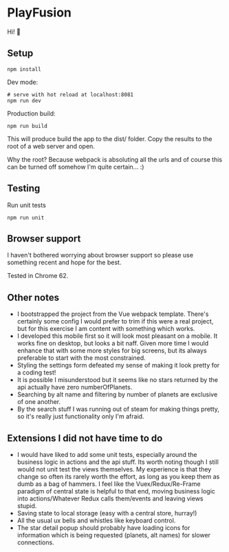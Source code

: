 # PlayFusion

Hi! 👋

## Setup

```
npm install
```

Dev mode:
```
# serve with hot reload at localhost:8081
npm run dev
```

Production build:
```
npm run build
```

This will produce build the app to the dist/ folder. Copy the results to the root of a web server and open.

Why the root?  Because webpack is absoluting all the urls and of course this can be turned off somehow I'm quite certain... :)


## Testing

Run unit tests

```
npm run unit
```

## Browser support

I haven't bothered worrying about browser support so please use something recent and hope for the best.

Tested in Chrome 62.

## Other notes

 - I bootstrapped the project from the Vue webpack template. There's certainly some config I would prefer to trim if this were a real project, but for this exercise I am content with something which works.
 - I developed this mobile first so it will look most pleasant on a mobile. It works fine on desktop, but looks a bit naff. Given more time I would enhance that with some more styles for big screens, but its always preferable to start with the most constrained.
 - Styling the settings form defeated my sense of making it look pretty for a coding test!
 - It is possible I misunderstood but it seems like no stars returned by the api actually have zero numberOfPlanets.
 - Searching by alt name and filtering by number of planets are exclusive of one another.
 - By the search stuff I was running out of steam for making things pretty, so it's really just functionality only I'm afraid.

## Extensions I did not have time to do

 - I would have liked to add some unit tests, especially around the business logic in actions and the api stuff. Its worth noting though I still would not unit test the views themselves. My experience is that they change so often its rarely worth the effort, as long as you keep them as dumb as a bag of hammers. I feel like the Vuex/Redux/Re-Frame paradigm of central state is helpful to that end, moving business logic into actions/Whatever Redux calls them/events and leaving views stupid.
 - Saving state to local storage (easy with a central store, hurray!)
 - All the usual ux bells and whistles like keyboard control.
 - The star detail popup should probably have loading icons for information which is being requested (planets, alt names) for slower connections.
